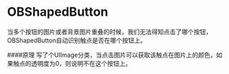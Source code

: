 OBShapedButton
==============
当多个按钮的图片或者背景图片重叠的时候，我们无法得知点击了哪个按钮，OBShapedButton自动识别触点是否在哪个按钮上。

####原理
写了个UIImage分类，当点击图片可以获取该触点在图片上的颜色，如果触点的透明度为0，则说明不在这个按钮上。
